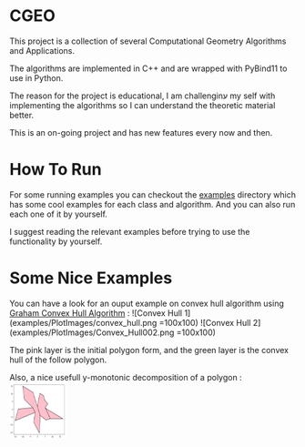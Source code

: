 # CGEO

This project is a collection of several Computational Geometry Algorithms and Applications.

The algorithms are implemented in C++ and are wrapped with PyBind11 to use in Python.

The reason for the project is educational, I am challenginע my self with implementing the algorithms so I can understand the theoretic material better.

This is an on-going project and has new features every now and then.

# How To Run

For some running examples you can checkout the [examples](https://github.com/tomsabala/CGEO/tree/main/examples) directory which has some cool examples for each class and algorithm. And you can also run each one of it by yourself.

I suggest reading the relevant examples before trying to use the functionality by yourself.

# Some Nice Examples
You can have a look for an ouput example on convex hull algorithm using [Graham Convex Hull Algorithm](https://en.wikipedia.org/wiki/Graham_scan) :
![Convex Hull 1](examples/PlotImages/convex_hull.png =100x100)
![Convex Hull 2](examples/PlotImages/Convex_Hull002.png =100x100)

The pink layer is the initial polygon form, and the green layer is the convex hull of the follow polygon.

Also, a nice usefull y-monotonic decomposition of a polygon :
<img src=examples/PlotImages/y_decomposition.png width=100 height=100 />
